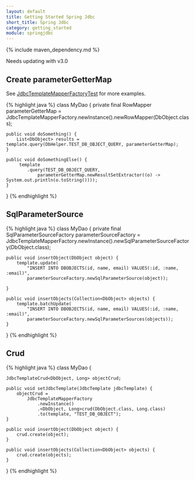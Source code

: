 ```yaml
---
layout: default
title: Getting Started Spring Jdbc
short_title: Spring Jdbc
category: getting_started
module: springjdbc
---
```


{% include maven_dependency.md %}

Needs updating with v3.0

## Create parameterGetterMap

See [JdbcTemplateMapperFactoryTest](/sfm-springjdbc/src/test/java/org/simpleflatmapper/jdbc/spring/JdbcTemplateMapperFactoryTest.java) for more examples.

{% highlight java %}
class MyDao {
	private final RowMapper<DbObject> parameterGetterMap =
		JdbcTemplateMapperFactory.newInstance().newRowMapper(DbObject.class);

	public void doSomething() {
		List<DbObject> results = template.query(DbHelper.TEST_DB_OBJECT_QUERY, parameterGetterMap);
	}

	public void doSomethingElse() {
		 template
		 	.query(TEST_DB_OBJECT_QUERY,
		 		parameterGetterMap.newResultSetExtractor((o) -> System.out.println(o.toString())));
	}
}
{% endhighlight %}

## SqlParameterSource

{% highlight java %}
class MyDao {
	private final SqlParameterSourceFactory<DbObject> parameterSourceFactory =
		JdbcTemplateMapperFactory.newInstance().newSqlParameterSourceFactory(DbObject.class);

	public void insertObject(DbObject object) {
        template.update(
            "INSERT INTO DBOBJECTS(id, name, email) VALUES(:id, :name, :email)",
            parameterSourceFactory.newSqlParameterSource(object));

	}

	public void insertObjects(Collection<DbObject> objects) {
        template.batchUpdate(
            "INSERT INTO DBOBJECTS(id, name, email) VALUES(:id, :name, :email)",
            parameterSourceFactory.newSqlParameterSources(objects));
	}
}
{% endhighlight %}

## Crud

{% highlight java %}
class MyDao {

	JdbcTemplateCrud<DbObject, Long> objectCrud;

	public void setJdbcTemplate(JdbcTemplate jdbcTemplate) {
		objectCrud =
			JdbcTemplateMapperFactory
				.newInstance()
				.<DbObject, Long>crud(DbObject.class, Long.class)
				.to(template, "TEST_DB_OBJECT");
	}

	public void insertObject(DbObject object) {
        crud.create(object);
	}

	public void insertObjects(Collection<DbObject> objects) {
		crud.create(objects);
	}
}
{% endhighlight %}